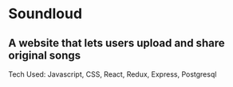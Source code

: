 # Soundloud

## A website that lets users upload and share original songs

Tech Used: Javascript, CSS, React, Redux, Express, Postgresql
